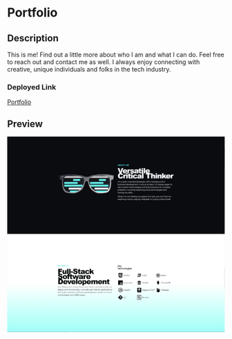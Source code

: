 # Portfolio

## Description
This is me! Find out a little more about who I am and what I can do. Feel free to reach out and contact me as well. I always enjoy connecting with creative, unique individuals and folks in the tech industry.

### Deployed Link
[Portfolio](http://someseananigans.com/)

## Preview
![alt screenshot](src/images/Screenshot1.png) 
![alt screenshot](src/images/Screenshot2.png)
